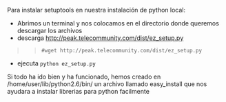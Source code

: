 Para instalar setuptools en nuestra instalación de python local:
  * Abrimos un terminal y nos colocamos en el directorio donde queremos descargar los archivos
  * descarga http://peak.telecommunity.com/dist/ez_setup.py
> > `#wget http://peak.telecommunity.com/dist/ez_setup.py`
  * ejecuta `python ez_setup.py`

Si todo ha ido bien y ha funcionado, hemos creado en /home/user/lib/python2.6/bin/ un archivo llamado easy\_install que nos ayudara a instalar librerias para python facilmente